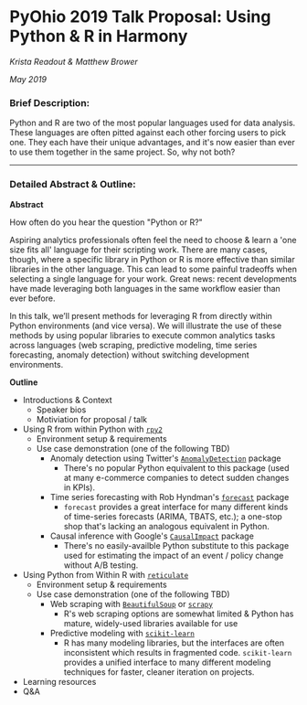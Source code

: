 # PyOhio 2019 Talk Proposal: Using Python & R in Harmony
_Krista Readout & Matthew Brower_

_May 2019_

### Brief Description:
Python and R are two of the most popular languages used for data analysis.  These languages are often pitted against each other forcing users to pick one.  They each have their unique advantages, and it's now easier than ever to use them together in the same project.  So, why not both?

---
### Detailed Abstract & Outline:

**Abstract**

How often do you hear the question "Python or R?"

Aspiring analytics professionals often feel the need to choose & learn a 'one size fits all' language for their scripting work.  There are many cases, though, where a specific library in Python or R is more effective than similar libraries in the other language.  This can lead to some painful tradeoffs when selecting a single language for your work.  Great news: recent developments have made leveraging both languages in the same workflow easier than ever before.

In this talk, we’ll present methods for leveraging R from directly within Python environments (and vice versa).  We will illustrate the use of these methods by using popular libraries to execute common analytics tasks across languages (web scraping, predictive modeling, time series forecasting, anomaly detection) without switching development environments.

**Outline**

- Introductions & Context
  - Speaker bios
  - Motiviation for proposal / talk
- Using R from within Python with [`rpy2`](https://rpy2.readthedocs.io/en/version_2.8.x/index.html)
  - Environment setup & requirements
  - Use case demonstration (one of the following TBD)
    - Anomaly detection using Twitter's [`AnomalyDetection`](https://github.com/twitter/AnomalyDetection) package
      - There's no popular Python equivalent to this package (used at many e-commerce companies to detect sudden changes in KPIs).
    - Time series forecasting with Rob Hyndman's [`forecast`](http://pkg.robjhyndman.com/forecast/) package
      - `forecast` provides a great interface for many different kinds of time-series forecasts (ARIMA, TBATS, etc.); a one-stop shop that's lacking an analogous equivalent in Python.
    - Causal inference with Google's [`CausalImpact`](https://google.github.io/CausalImpact/CausalImpact.html) package
      - There's no easily-availble Python substitute to this package used for estimating the impact of an event / policy change without A/B testing.
- Using Python from Within R with [`reticulate`](https://rstudio.github.io/reticulate/)
  - Environment setup & requirements
  - Use case demonstration (one of the following TBD)
    - Web scraping with [`BeautifulSoup`](https://www.crummy.com/software/BeautifulSoup/bs4/doc/) or [`scrapy`](https://scrapy.org/)
      - R's web scraping options are somewhat limited & Python has mature, widely-used libraries available for use
    - Predictive modeling with [`scikit-learn`](https://scikit-learn.org/stable/)
      - R has many modeling libraries, but the interfaces are often inconsistent which results in fragmented code.  `scikit-learn` provides a unified interface to many different modeling techniques for faster, cleaner iteration on projects.
- Learning resources
- Q&A
